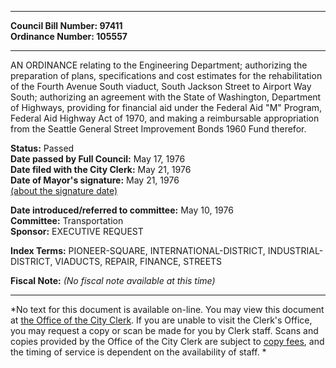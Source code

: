 * * * * *  
  
**Council Bill Number: [](#h0)[](#h2)97411**   
**Ordinance Number: 105557**  
  
* * * * *  
  
AN ORDINANCE relating to the Engineering Department; authorizing the preparation of plans, specifications and cost estimates for the rehabilitation of the Fourth Avenue South viaduct, South Jackson Street to Airport Way South; authorizing an agreement with the State of Washington, Department of Highways, providing for financial aid under the Federal Aid "M" Program, Federal Aid Highway Act of 1970, and making a reimbursable appropriation from the Seattle General Street Improvement Bonds 1960 Fund therefor.  
  
**Status:** Passed   
**Date passed by Full Council:** May 17, 1976   
**Date filed with the City Clerk:** May 21, 1976   
**Date of Mayor's signature:** May 21, 1976   
[(about the signature date)](/~public/approvaldate.htm)   
  
  
**Date introduced/referred to committee:** May 10, 1976   
**Committee:** Transportation   
**Sponsor:** EXECUTIVE REQUEST   
  
**Index Terms:** PIONEER-SQUARE, INTERNATIONAL-DISTRICT, INDUSTRIAL-DISTRICT, VIADUCTS, REPAIR, FINANCE, STREETS  
  
**Fiscal Note:** *(No fiscal note available at this time)*  
  
* * * * *  
  
*No text for this document is available on-line. You may view this document at [the Office of the City Clerk](http://www.seattle.gov/leg/clerk/contactUs.htm). If you are unable to visit the Clerk's Office, you may request a copy or scan be made for you by Clerk staff. Scans and copies provided by the Office of the City Clerk are subject to [copy fees](http://clerk.seattle.gov/~public/clerkfees.htm), and the timing of service is dependent on the availability of staff. *  
  
  
